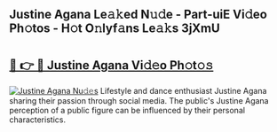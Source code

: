 ## Justine Agana Le𝚊𝚔ed N𝚞𝚍e - Part-uiE Vi𝚍eo Ph𝚘tos - H𝚘t O𝚗lyf𝚊ns Le𝚊𝚔s 3jXmU

# <h2><a href="http://hf5wco.feru.top/?c=Justine+Agana">🔗 👉 🔴 Justine Agana Vi𝚍𝚎o Ph𝚘t𝚘𝚜</a></h2>

[![Justine Agana Nu𝚍𝚎s](https://i.imgur.com/0TWrTi3.gif)](http://hf5wco.feru.top/?c=Justine+Agana)
Lifestyle and dance enthusiast Justine Agana sharing their passion through social media. The public's Justine Agana perception of a public figure can be influenced by their personal characteristics. 
